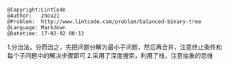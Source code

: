 ```
@Copyright:LintCode
@Author:   zhou21
@Problem:  http://www.lintcode.com/problem/balanced-binary-tree
@Language: Markdown
@Datetime: 17-02-02 00:12
```

1.分治法，分而治之，先把问题分解为最小子问题，然后再合并，注意终止条件和每个子问题中的解决步骤即可
2.采用了深度搜索，利用了栈，注意抽象的思维
